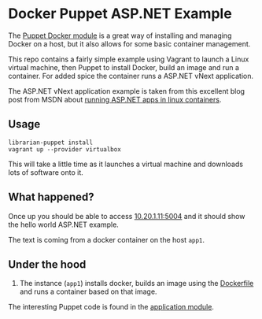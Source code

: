 # Docker Puppet ASP.NET Example

The [Puppet Docker module](https://forge.puppetlabs.com/garethr/docker)
is a great way of installing and managing Docker on a host, but it also
allows for some basic container management.

This repo contains a fairly simple example using Vagrant to launch a Linux
virtual machine, then Puppet to install Docker, build an image and run a
container. For added spice the container runs a ASP.NET vNext application.

The ASP.NET vNext application example is taken from this excellent blog
post from MSDN about [running ASP.NET apps in linux
containers](http://blogs.msdn.com/b/webdev/archive/2015/01/14/running-asp-net-5-applications-in-linux-containers-with-docker.aspx).

## Usage

    librarian-puppet install
    vagrant up --provider virtualbox

This will take a little time as it launches a virtual machine and
downloads lots of software onto it.

## What happened?

Once up you should be able to access [10.20.1.11:5004](http://10.20.1.11:5004/)
and it should show the hello world ASP.NET example.

The text is coming from a docker container on the host `app1`.


## Under the hood

1. The instance (`app1`) installs docker, builds an image using the
   [Dockerfile](modules/application/files/vnext/Dockerfile) and runs a
   container based on that image.

The interesting Puppet code is found in the [application
module](modules/application/manifests/init.pp).
